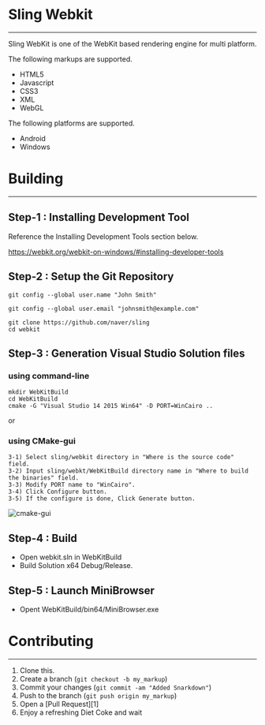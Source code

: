 # Sling Webkit
------------

Sling WebKit is one of the WebKit based rendering engine for multi platform.

The following markups are supported.

* HTML5
* Javascript
* CSS3
* XML
* WebGL

The following platforms are supported.

* Android
* Windows

# Building
-----------

## Step-1 : Installing Development Tool
Reference the Installing Development Tools section below.

https://webkit.org/webkit-on-windows/#installing-developer-tools

## Step-2 : Setup the Git Repository
```
git config --global user.name "John Smith"
```
```
git config --global user.email "johnsmith@example.com"
```
```
git clone https://github.com/naver/sling
cd webkit
```

## Step-3 : Generation Visual Studio Solution files

### using command-line
```
mkdir WebKitBuild
cd WebKitBuild
cmake -G "Visual Studio 14 2015 Win64" -D PORT=WinCairo ..
```
or

### using CMake-gui
```
3-1) Select sling/webkit directory in "Where is the source code" field.
3-2) Input sling/webkt/WebKitBuild directory name in "Where to build the binaries" field.
3-3) Modify PORT name to "WinCairo".
3-4) Click Configure button.
3-5) If the configure is done, Click Generate button.
```
![cmake-gui](https://cloud.githubusercontent.com/assets/2087774/20919413/08e30d1a-bbdf-11e6-9ed8-37b2a127e5df.png)


## Step-4 : Build
- Open webkit.sln in WebKitBuild
- Build Solution x64 Debug/Release.

## Step-5 : Launch MiniBrowser
- Opent WebKitBuild/bin64/MiniBrowser.exe

# Contributing
------------
1. Clone this.
2. Create a branch (`git checkout -b my_markup`)
3. Commit your changes (`git commit -am "Added Snarkdown"`)
4. Push to the branch (`git push origin my_markup`)
5. Open a [Pull Request][1]
6. Enjoy a refreshing Diet Coke and wait
